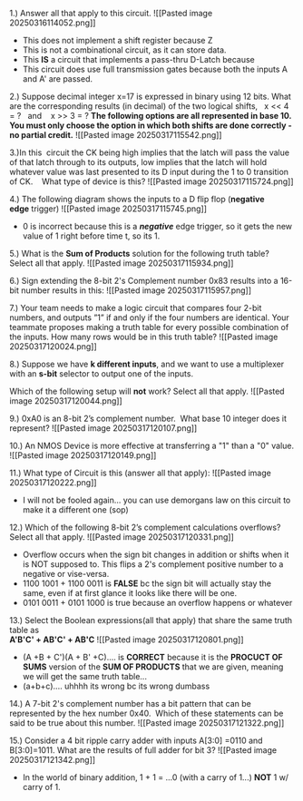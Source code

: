 1.) Answer all that apply to this circuit.
![[Pasted image 20250316114052.png]]
- This does not implement a shift register because Z
- This is not a combinational circuit, as it can store data.
- This **IS** a circuit that implements a pass-thru D-Latch because
- This circuit does use full transmission gates because both the inputs A and A' are passed.

2.) Suppose decimal integer x=17 is expressed in binary using 12 bits. What are the corresponding results (in decimal) of the two logical shifts,   x << 4  = ?   and    x >> 3 = ?
**The following options are all represented in base 10. You must only choose the option in which both shifts are done correctly - no partial credit.**
![[Pasted image 20250317115542.png]]

3.)In this  circuit the CK being high implies that the latch will pass the value of that latch through to its outputs, low implies that the latch will hold whatever value was last presented to its D input during the 1 to 0 transition of CK.    What type of device is this?
![[Pasted image 20250317115724.png]]

4.) The following diagram shows the inputs to a D flip flop (**negative edge** trigger)
![[Pasted image 20250317115745.png]]
- 0 is incorrect because this is a ***negative*** edge trigger, so it gets the new value of 1 right before time t, so its 1. 

5.) What is the **Sum of Products** solution for the following truth table?  Select all that apply.
![[Pasted image 20250317115934.png]]

6.) Sign extending the 8-bit 2's Complement number 0x83 results into a 16-bit number results in this:
![[Pasted image 20250317115957.png]]

7.) Your team needs to make a logic circuit that compares four 2-bit numbers, and outputs ”1” if and only if the four numbers are identical. Your teammate proposes making a truth table for every possible combination of the inputs. How many rows would be in this truth table?
![[Pasted image 20250317120024.png]]

8.) Suppose we have **k different inputs**, and we want to use a multiplexer with an **s-bit** selector to output one of the inputs.

Which of the following setup will **not** work? Select all that apply.
![[Pasted image 20250317120044.png]]

9.) 0xA0 is an 8-bit 2’s complement number.  What base 10 integer does it represent?
![[Pasted image 20250317120107.png]]

10.) An NMOS Device is more effective at transferring a "1" than a "0" value.
![[Pasted image 20250317120149.png]]

11.) What type of Circuit is this (answer all that apply):
![[Pasted image 20250317120222.png]]
- I will not be fooled again... you can use demorgans law on this circuit to make it a different one (sop)

12.) Which of the following 8-bit 2’s complement calculations overflows? Select all that apply.
![[Pasted image 20250317120331.png]]
- Overflow occurs when the sign bit changes in addition or shifts when it is NOT supposed to. This flips a 2's complement positive number to a negative or vise-versa.
- 1100 1001 + 1100 0011 is **FALSE** bc the sign bit will actually stay the same, even if at first glance it looks like there will be one.
- 0101 0011 + 0101 1000 is true because an overflow happens or whatever

13.) Select the Boolean expressions(all that apply) that share the same truth table as  
**A'B'C' + AB'C' + AB'C**
![[Pasted image 20250317120801.png]]
- (A +B + C')(A + B' +C).... is **CORRECT** because it is the **PROCUCT OF SUMS** version of the **SUM OF PRODUCTS** that we are given, meaning we will get the same truth table...
- (a+b+c).... uhhhh its wrong bc its wrong dumbass

14.) A 7-bit 2's complement number has a bit pattern that can be represented by the hex number 0x40.  Which of these statements can be said to be true about this number.
![[Pasted image 20250317121322.png]]

15.) Consider a 4 bit ripple carry adder with inputs A[3:0] =0110 and B[3:0]=1011. What are the results of full adder for bit 3?
![[Pasted image 20250317121342.png]]
- In the world of binary addition, 1 + 1 = ...0 (with a carry of 1...) **NOT** 1 w/ carry of 1.